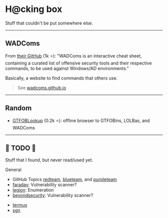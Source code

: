 # H@cking box

Stuff that couldn't be put somewhere else.

<hr class="sep-both">

## WADComs

<div class="row row-cols-md-2"><div>

From [their GitHub](https://github.com/WADComs/WADComs.github.io) (1k ⭐): "WADComs is an interactive cheat sheet, containing a curated list of offensive security tools and their respective commands, to be used against Windows/AD environments."

</div><div>

Basically, a website to find commands that others use.

> See [wadcoms.github.io](https://wadcoms.github.io/)
</div></div>

<hr class="sep-both">

## Random

<div class="row row-cols-md-2 mt-4"><div>

* [GTFOBLookup](https://github.com/nccgroup/GTFOBLookup) (0.2k ⭐): offline browser to GTFOBins, LOLBas, and WADComs
</div><div>
</div></div>

<hr class="sep-both">

## 👻 TODO 👻

Stuff that I found, but never read/used yet.

<div class="row row-cols-md-2"><div>

General

* GitHub Topics [redteam](https://github.com/topics/redteam), [blueteam](https://github.com/topics/blueteam), and [purpleteam](https://github.com/topics/purpleteam)
* [faraday](https://github.com/infobyte/faraday): Vulnerability scanner?
* [legion](https://github.com/carlospolop/legion): Enumeration
* [beyondsecurity](https://www.beyondsecurity.com/): Vulnerability scanner?
</div><div>

* [termux](https://github.com/topics/termux-hacking)
* [sgn](https://github.com/EgeBalci/sgn)
</div></div>